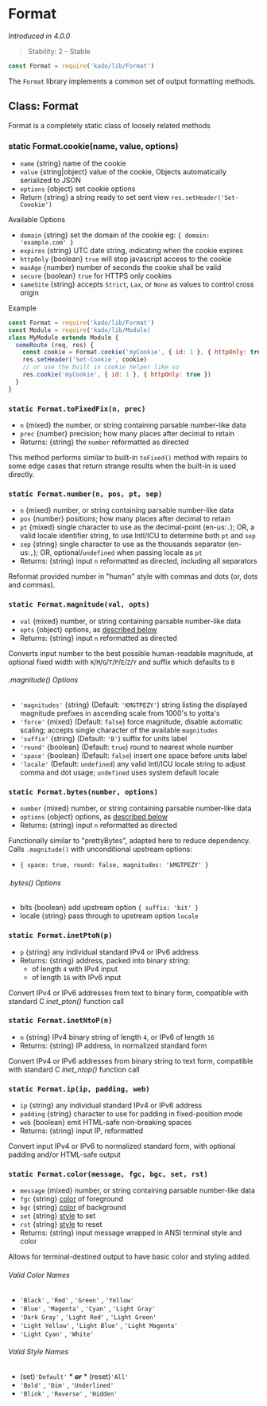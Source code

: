 # Format
*Introduced in 4.0.0*
> Stability: 2 - Stable
```js
const Format = require('kado/lib/Format')
```
The `Format` library implements a common set of output formatting methods.

## Class: Format
Format is a completely static class of loosely related methods

### static Format.cookie(name, value, options)
* `name` {string} name of the cookie
* `value` {string|object} value of the cookie, Objects automatically serialized to JSON
* `options` {object} set cookie options
* Return {string} a string ready to set sent view `res.setHeader('Set-Coookie')`

Available Options
* `domain` {string} set the domain of the cookie eg: `{ domain: 'example.com' }`
* `expires` {string} UTC date string, indicating when the cookie expires
* `httpOnly` {boolean} `true` will stop javascript access to the cookie
* `maxAge` {number} number of seconds the cookie shall be valid
* `secure` {boolean} `true` for HTTPS only cookies
* `sameSite` {string} accepts `Strict`, `Lax`, or `None` as values to control cross origin

Example

```js
const Format = require('kado/lib/Format')
const Module = require('kado/lib/Module)
class MyModule extends Module {
  someRoute (req, res) {
    const cookie = Format.cookie('myCookie', { id: 1 }, { httpOnly: true })
    res.setHeader('Set-Cookie', cookie)
    // or use the built in cookie helper like so
    res.cookie('myCookie', { id: 1 }, { httpOnly: true })
  }
}
```

### `static Format.toFixedFix(n, prec)`
* `n` {mixed} the number, or string containing parsable number-like data
* `prec` {number} precision; how many places after decimal to retain
* Returns: {string} the `number` reformatted as directed

This method performs similar to built-in `toFixed()` method with repairs to some
edge cases that return strange results when the built-in is used directly.

### `static Format.number(n, pos, pt, sep)`
* `n` {mixed} number, or string containing parsable number-like data
* `pos` {number} positions; how many places after decimal to retain
* `pt` {mixed} single character to use as the decimal-point (en-us:`.`);
   OR, a valid locale identifier string, to use Intl/ICU to determine both
   `pt` and `sep`
* `sep` {string} single character to use as the thousands separator (en-us:`,`);
  OR, optional/`undefined` when passing locale as `pt`
* Returns: {string} input `n` reformatted as directed, including all separators

Reformat provided number in "human" style with commas and dots (or, dots and
commas).

### `static Format.magnitude(val, opts)`
* `val` {mixed} number, or string containing parsable number-like data
* `opts` {object} options, as [described below](#magnitude-options)
* Returns: {string} input `n` reformatted as directed

Converts input number to the best possible human-readable magnitude, at optional
fixed width with `K`/`M`/`G`/`T`/`P`/`E`/`Z`/`Y` and suffix which defaults to `B`

###### .magnitude() Options
* `'magnitudes'` {string} (Default: `'KMGTPEZY'`) string listing the displayed
  magnitude prefixes in ascending scale from 1000's to yotta's
* `'force'` {mixed} (Default: `false`) force magnitude, disable automatic
  scaling; accepts single character of the available `magnitudes`
* `'suffix'` {string} (Default: `'B'`) suffix for units label
* `'round'` {boolean} (Default: `true`) round to nearest whole number
* `'space'` {boolean} (Default: `false`) insert one space before units label
* `'locale'` (Default: `undefined`) any valid Intl/ICU locale string to adjust
  comma and dot usage; `undefined` uses system default locale


### `static Format.bytes(number, options)`
* `number` {mixed} number, or string containing parsable number-like data
* `options` {object} options, as [described below](#bytes-options)
* Returns: {string} input `n` reformatted as directed

Functionally similar to "prettyBytes", adapted here to reduce dependency.
Calls `.magnitude()` with unconditional upstream options:
* `{ space: true, round: false, magnitudes: 'kMGTPEZY' }`

###### .bytes() Options
* bits {boolean} add upstream option `{ suffix: 'bit' }`
* locale {string} pass through to upstream option `locale`

### `static Format.inetPtoN(p)`
* `p` {string} any individual standard IPv4 or IPv6 address
* Returns: {string} address, packed into binary string:
  * of length `4` with IPv4 input
  * of length `16` with IPv6 input

Convert IPv4 or IPv6 addresses from text to binary form, compatible with
standard C _inet_pton()_ function call

### `static Format.inetNtoP(n)`
* `n` {string} IPv4 binary string of length `4`, or IPv6 of length `16`
* Returns: {string} IP address, in normalized standard form

Convert IPv4 or IPv6 addresses from binary string to text form, compatible with
standard C _inet_ntop()_ function call

### `static Format.ip(ip, padding, web)`
* `ip` {string} any individual standard IPv4 or IPv6 address
* `padding` {string} character to use for padding in fixed-position mode
* `web` {boolean} emit HTML-safe non-breaking spaces
* Returns: {string} input IP, reformatted

Convert input IPv4 or IPv6 to normalized standard form, with optional padding
and/or HTML-safe output

### `static Format.color(message, fgc, bgc, set, rst)`
* `message` {mixed} number, or string containing parsable number-like data
* `fgc` {string} [color](#valid-color-names) of foreground
* `bgc` {string} [color](#valid-color-names) of background
* `set` {string} [style](#valid-style-names) to set
* `rst` {string} [style](#valid-style-names) to reset
* Returns: {string} input message wrapped in ANSI terminal style and color

Allows for terminal-destined output to have basic color and styling added.

###### Valid Color Names
* `'Black'`
, `'Red'`
, `'Green'`
, `'Yellow'`
* `'Blue'`
, `'Magenta'`
, `'Cyan'`
, `'Light Gray'`
* `'Dark Gray'`
, `'Light Red'`
, `'Light Green'`
* `'Light Yellow'`
, `'Light Blue'`
, `'Light Magenta'`
* `'Light Cyan'`
, `'White'`

###### Valid Style Names
* (set)`'Default'` * _**or**_ * (reset)`'All'`
* `'Bold'`
, `'Dim'`
, `'Underlined'`
* `'Blink'`
, `'Reverse'`
, `'Hidden'`
